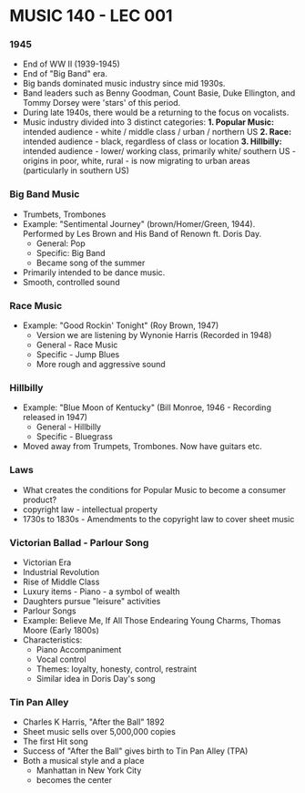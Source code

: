# MUSIC 140 - LEC 001
### 1945
- End of WW II (1939-1945)
- End of "Big Band" era.
- Big bands dominated music industry since mid 1930s.
- Band leaders such as Benny Goodman, Count Basie, Duke Ellington, and Tommy Dorsey were 'stars' of this period.
- During late 1940s, there would be a returning to the focus on vocalists.
- Music industry divided into 3 distinct categories:
  **1. Popular Music:** intended audience - white / middle class / urban / northern US
  **2. Race:** intended audience - black, regardless of class or location
  **3. Hillbilly:** intended audience - lower/ working class, primarily white/ southern US - origins in poor, white, rural - is now migrating to urban areas (particularly in southern US) 

### Big Band Music
- Trumbets, Trombones
- Example: "Sentimental Journey" (brown/Homer/Green, 1944). Performed by Les Brown and His Band of Renown ft. Doris Day.
  - General: Pop
  - Specific: Big Band
  - Became song of the summer
- Primarily intended to be dance music.
- Smooth, controlled sound

### Race Music
- Example: "Good Rockin' Tonight" (Roy Brown, 1947)
  - Version we are listening by Wynonie Harris (Recorded in 1948)
  - General - Race Music
  - Specific - Jump Blues
  - More rough and aggressive sound

### Hillbilly
- Example: "Blue Moon of Kentucky" (Bill Monroe, 1946 - Recording released in 1947)
  - General - Hillbilly
  - Specific - Bluegrass
- Moved away from Trumpets, Trombones. Now have guitars etc.

### Laws
- What creates the conditions for Popular Music to become a consumer product?
- copyright law - intellectual property
- 1730s to 1830s - Amendments to the copyright law to cover sheet music

### Victorian Ballad - Parlour Song
- Victorian Era
- Industrial Revolution
- Rise of Middle Class
- Luxury items - Piano - a symbol of wealth
- Daughters pursue "leisure" activities
- Parlour Songs
- Example: Believe Me, If All Those Endearing Young Charms, Thomas Moore (Early 1800s)
- Characteristics:
  - Piano Accompaniment
  - Vocal control
  - Themes: loyalty, honesty, control, restraint
  - Similar idea in Doris Day's song

### Tin Pan Alley
- Charles K Harris, "After the Ball" 1892
- Sheet music sells over 5,000,000 copies
- The first Hit song
- Success of "After the Ball" gives birth to Tin Pan Alley (TPA)
- Both a musical style and a place
  - Manhattan in New York City
  - becomes the center 
<!--stackedit_data:
eyJoaXN0b3J5IjpbMzI1MzU1ODczLC0xMDcyODQyNzUxLDEyNj
Q3MTcxMjMsNDY3MjE0ODUxLDE2MTI0MTY3MTgsLTIwODQzNzY3
NDcsLTc4NzA3MDYyMywtNTU0MTQ1MjY3LC0xOTA4MDE2NTU0LD
M4NDQ3MzY5NywtNDYyMzQ3MjUzLC04ODUwMzQ1MDAsLTQ4Njc3
Nzk1NSw4MDMzNjQwODYsLTEwOTE5NzA5NzUsMjY4NTMwMzkxLC
04ODM4MzE1NjhdfQ==
-->